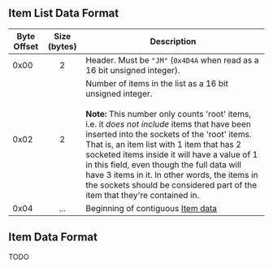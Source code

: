 ## Item List Data Format

Byte Offset | Size (bytes) | Description
------------|:------------:|-------------
0x00 | 2 | Header. Must be `"JM"` (`0x4D4A` when read as a 16 bit unsigned integer).
0x02 | 2 | Number of items in the list as a 16 bit unsigned integer.<br/><br/>**Note:** This number only counts 'root' items, i.e. it *does not include* items that have been inserted into the sockets of the 'root' items. That is, an item list with 1 item that has 2 socketed items inside it will have a value of 1 in this field, even though the full data will have 3 items in it. In other words, the items in the sockets should be considered part of the item that they're contained in.
0x04 | ... | Beginning of contiguous [Item data](#item-data-format)

## Item Data Format

TODO
